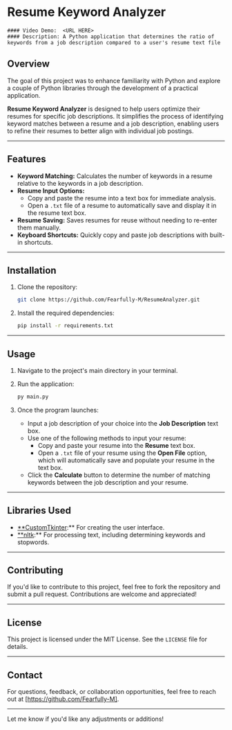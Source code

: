 # Resume Keyword Analyzer
    #### Video Demo:  <URL HERE>
    #### Description: A Python application that determines the ratio of keywords from a job description compared to a user's resume text file

## Overview

The goal of this project was to enhance familiarity with Python and explore a couple of Python libraries through the development of a practical application.

**Resume Keyword Analyzer** is designed to help users optimize their resumes for specific job descriptions. It simplifies the process of identifying keyword matches between a resume and a job description, enabling users to refine their resumes to better align with individual job postings.

---

## Features

- **Keyword Matching:** Calculates the number of keywords in a resume relative to the keywords in a job description.
- **Resume Input Options:**
    - Copy and paste the resume into a text box for immediate analysis.
    - Open a `.txt` file of a resume to automatically save and display it in the resume text box.
- **Resume Saving:** Saves resumes for reuse without needing to re-enter them manually.
- **Keyboard Shortcuts:** Quickly copy and paste job descriptions with built-in shortcuts.

---

## Installation

1. Clone the repository:
    
    ```bash
    git clone https://github.com/Fearfully-M/ResumeAnalyzer.git
    
    ```
    
2. Install the required dependencies:
    
    ```bash
    pip install -r requirements.txt
    
    ```

---

## Usage

1. Navigate to the project's main directory in your terminal.
2. Run the application:
    
    ```bash
    py main.py
    ```
    
3. Once the program launches:
    - Input a job description of your choice into the **Job Description** text box.
    - Use one of the following methods to input your resume:
        - Copy and paste your resume into the **Resume** text box.
        - Open a `.txt` file of your resume using the **Open File** option, which will automatically save and populate your resume in the text box.
    - Click the **Calculate** button to determine the number of matching keywords between the job description and your resume.

---

## Libraries Used

- [**CustomTkinter](https://github.com/TomSchimansky/CustomTkinter):** For creating the user interface.
- [**nltk](https://www.nltk.org/):** For processing text, including determining keywords and stopwords.

---

## Contributing

If you'd like to contribute to this project, feel free to fork the repository and submit a pull request. Contributions are welcome and appreciated!

---

## License

This project is licensed under the MIT License. See the `LICENSE` file for details.

---

## Contact

For questions, feedback, or collaboration opportunities, feel free to reach out at [https://github.com/Fearfully-M].

---

Let me know if you'd like any adjustments or additions!